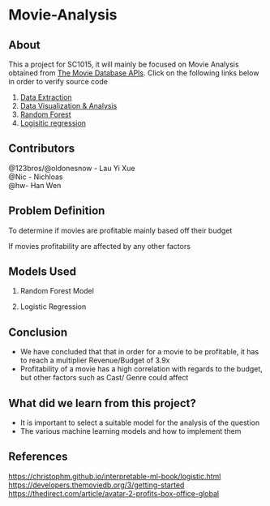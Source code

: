 # Movie-Analysis

## About
This a project for SC1015, it will mainly be focused on Movie Analysis obtained from [The Movie Database APIs](https://developers.themoviedb.org/3/getting-started/introduction). Click on the following links below in order to verify source code
1. [Data Extraction](https://github.com/123bros/Movie-Analysis/blob/main/data-extraction-v2.ipynb)
2. [Data Visualization & Analysis](https://github.com/123bros/Movie-Analysis/blob/main/Untitled1.ipynb)
3. [Random Forest]()
4. [Logisitic regression](https://github.com/123bros/Movie-Analysis/blob/main/Logistical_regression-checkpoint.ipynb)

## Contributors
@123bros/@oldonesnow - Lau Yi Xue  
@Nic - Nichloas  
@hw- Han Wen

## Problem Definition
To determine if movies are profitable mainly based off their budget

If movies profitability are affected by any other factors

## Models Used
1. Random Forest Model

2. Logistic Regression

## Conclusion
- We have concluded that that in order for a movie to be profitable, it has to reach a multiplier Revenue/Budget of 3.9x
- Profitability of a movie has a high correlation with regards to the budget, but other factors such as Cast/ Genre could affect
## What did we learn from this project?
- It is important to select a suitable model for the analysis of the question
- The various machine learning models and how to implement them
## References

https://christophm.github.io/interpretable-ml-book/logistic.html
https://developers.themoviedb.org/3/getting-started
https://thedirect.com/article/avatar-2-profits-box-office-global
